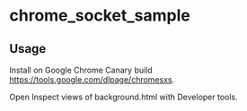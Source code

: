 
chrome_socket_sample
====================

Usage
-----

Install on Google Chrome Canary build <https://tools.google.com/dlpage/chromesxs>.

Open Inspect views of background.html with Developer tools.

